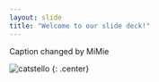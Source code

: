 ```yaml
---
layout: slide
title: "Welcome to our slide deck!"
---
```


Caption changed by MiMie

![catstello](https://octodex.github.com/images/catstello.png)
{: .center}

